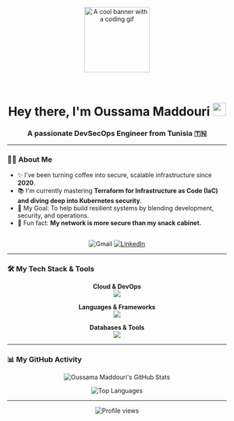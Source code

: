 <!-- 
====================================================================================================
  Hey Oussama! This is the fixed version. 
  The huge banner image has been resized to look perfect.
  
  Your GitHub username 'xoblite2905' is still set correctly.
====================================================================================================
-->

<div align="center">

  <!-- BANNER IMAGE -->
  <!-- 💡 I've changed the width here from "100%" to "750" to make it look much better! -->
  <img 
    src="https://media.giphy.com/media/M9gbBd9nbDrOTu1Mqx/giphy.gif"
    alt="A cool banner with a coding gif"
    width="150" 
  />

  <br>

  <!-- PROFILE INTRO -->
  <h1>
    Hey there, I'm Oussama Maddouri
    <img src="https://media.giphy.com/media/hvRJCLFzcasrR4ia7z/giphy.gif" width="30px"/>
  </h1>
  <h3>A passionate DevSecOps Engineer from Tunisia 🇹🇳</h3>

</div>

---

### 👨‍💻 About Me

<!-- You can personalize the bold text below to match your journey perfectly! -->
- ✨ I've been turning coffee into secure, scalable infrastructure since **2020**.
- 📚 I'm currently mastering **Terraform for Infrastructure as Code (IaC) and diving deep into Kubernetes security**.
- 🎯 My Goal: To help build resilient systems by blending development, security, and operations.
- 🎲 Fun fact: **My network is more secure than my snack cabinet.**

<br>

<div align="center">
  <a href="mailto:oussamamaddouri108@gmail.com" style="text-decoration:none;">
    <img src="https://img.shields.io/badge/Gmail-D14836?style=for-the-badge&logo=gmail&logoColor=white" alt="Gmail"/>
  </a>
  <!-- IMPORTANT: Replace "YOUR-LINKEDIN-PROFILE" with your actual LinkedIn profile name -->
  <a href="https://www.linkedin.com/in/maddouriouss/" target="_blank">
    <img src="https://img.shields.io/badge/LinkedIn-0077B5?style=for-the-badge&logo=linkedin&logoColor=white" alt="LinkedIn"/>
  </a>
</div>

---

### 🛠️ My Tech Stack & Tools

<p align="center">
  <strong>Cloud & DevOps</strong><br>
  <img src="https://skillicons.dev/icons?i=aws,azure,docker,linux,redhat,ubuntu,git,github,nginx,apache" />
</p>

<p align="center">
  <strong>Languages & Frameworks</strong><br>
  <img src="https://skillicons.dev/icons?i=python,javascript,c,html,css,react,nextjs,nodejs,fastapi,tailwindcss" />
</p>

<p align="center">
  <strong>Databases & Tools</strong><br>
  <img src="https://skillicons.dev/icons?i=postgresql,mysql,graphql,vscode" />
</p>

---

### 📊 My GitHub Activity

<!-- Your username is already set here! -->
<p align="center">
  <img src="https://github-readme-stats.vercel.app/api?username=oussamamaddouri&show_icons=true&theme=tokyonight&rank_icon=github" alt="Oussama Maddouri's GitHub Stats"/>
</p>
<p align="center">
  <img src="https://github-readme-stats.vercel.app/api/top-langs/?username=oussamamaddouri&layout=compact&theme=tokyonight" alt="Top Languages"/>
</p>

---

<p align="center">
  <img src="https://komarev.com/ghpvc/?username=xoblite2905&color=blueviolet" alt="Profile views">
</p>
